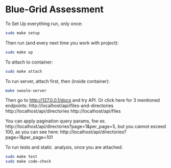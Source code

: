 # Blue-Grid Assessment

To Set Up everything run, only once:
```bash
sudo make setup
```

Then run (and every next time you work with project):
```bash
sudo make up
```

To attach to container:
```bash
sudo make attach
```

To run server, attach first, then (inside container):
```bash
make swoole-server
```
Then go to http://127.0.0.1/docs and try API.
Or click here for 3 mentioned endpoints:
http://localhost/api/files-and-directories
http://localhost/api/directories
http://localhost/api/files

You can apply pagination query params, foe ex.
http://localhost/api/directories?page=1&per_page=5,
but you cannot exceed 100, as you can see here:
http://localhost/api/directories?page=1&per_page=101


To run tests and static .analysis, once you are attached:
```bash
sudo make test
sudo make code-check
```
